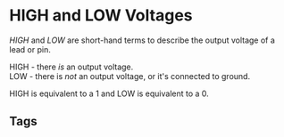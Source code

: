 # HIGH and LOW Voltages

*HIGH* and *LOW* are short-hand terms to describe the output voltage of a lead or pin.  

HIGH - there *is* an output voltage.  
LOW - there is *not* an output voltage, or it's connected to ground.    

HIGH is equivalent to a 1 and LOW is equivalent to a 0.  

## Tags
